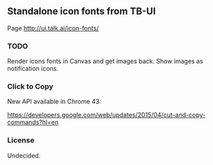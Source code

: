
Standalone icon fonts from TB-UI
----

Page http://ui.talk.ai/icon-fonts/

### TODO

Render icons fonts in Canvas and get images back.
Show images as notification icons.

### Click to Copy

New API available in Chrome 43:

https://developers.google.com/web/updates/2015/04/cut-and-copy-commands?hl=en

### License

Undecided.
